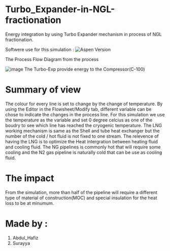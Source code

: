 # Turbo_Expander-in-NGL-fractionation
Energy integration by using Turbo Expander mechanism in process of NGL fractionation.

Softwere use for this simulation :
![Aspen Version](https://img.shields.io/badge/Aspen_Plus-v12.1-Blue)

The Process Flow Diagram from the process

![image](https://user-images.githubusercontent.com/121662875/230911399-6eb59d19-20a6-4d80-a2dc-d9cb3355e566.png)
The Turbo-Exp provide energy to the Compressor(C-100)

# Summary of view
The colour for every line is set to change by the change of temperature. By using the Editor in the Flowsheet/Modify tab, different variable can be chose to indicate the changes in the process line. For this simulation we use the temperature as the variable and set 0 degree celcius as one of the boudry to see which line has reached the cryogenic temperature. The LNG working mechanism is same as the Shell and tube heat exchanger but the number of the cold / hot fluid is not fixed to one stream. The relevence of having the LNG is to optimize the Heat intergration between heating fluid and cooling fluid. The NG pipelines is commonly hot that will require some cooling and the N2 gas pipeline is naturally cold that can be use as cooling fluid. 

# The impact
From the simulation, more than half of the pipeline will require a different type of material of construction(MOC) and special insulation for the heat loss to be at minumum. 

# Made by :
1. Abdul_Hafiz
2. Surayya
